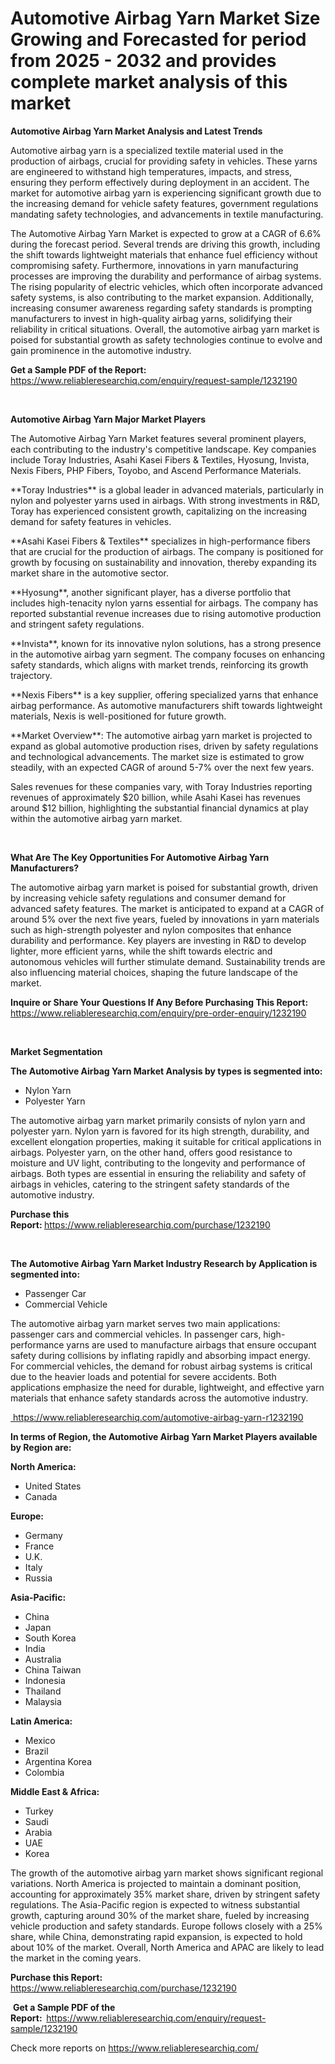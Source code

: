 <p><h1>Automotive Airbag Yarn Market Size Growing and Forecasted for period from 2025 - 2032 and provides complete market analysis of this market</h1></p><p><strong>Automotive Airbag Yarn Market Analysis and Latest Trends</strong></p>
<p><p>Automotive airbag yarn is a specialized textile material used in the production of airbags, crucial for providing safety in vehicles. These yarns are engineered to withstand high temperatures, impacts, and stress, ensuring they perform effectively during deployment in an accident. The market for automotive airbag yarn is experiencing significant growth due to the increasing demand for vehicle safety features, government regulations mandating safety technologies, and advancements in textile manufacturing.</p><p>The Automotive Airbag Yarn Market is expected to grow at a CAGR of 6.6% during the forecast period. Several trends are driving this growth, including the shift towards lightweight materials that enhance fuel efficiency without compromising safety. Furthermore, innovations in yarn manufacturing processes are improving the durability and performance of airbag systems. The rising popularity of electric vehicles, which often incorporate advanced safety systems, is also contributing to the market expansion. Additionally, increasing consumer awareness regarding safety standards is prompting manufacturers to invest in high-quality airbag yarns, solidifying their reliability in critical situations. Overall, the automotive airbag yarn market is poised for substantial growth as safety technologies continue to evolve and gain prominence in the automotive industry.</p></p>
<p><strong>Get a Sample PDF of the Report:&nbsp;</strong> <a href="https://www.reliableresearchiq.com/enquiry/request-sample/1232190?utm_campaign=3200&utm_medium=2&utm_source=Github&utm_content=ia&utm_term=03042025&utm_id=automotive-airbag-yarn">https://www.reliableresearchiq.com/enquiry/request-sample/1232190</a></p>
<p>&nbsp;</p>
<p><strong>Automotive Airbag Yarn Major Market Players</strong></p>
<p><p>The Automotive Airbag Yarn Market features several prominent players, each contributing to the industry's competitive landscape. Key companies include Toray Industries, Asahi Kasei Fibers & Textiles, Hyosung, Invista, Nexis Fibers, PHP Fibers, Toyobo, and Ascend Performance Materials.</p><p>**Toray Industries** is a global leader in advanced materials, particularly in nylon and polyester yarns used in airbags. With strong investments in R&D, Toray has experienced consistent growth, capitalizing on the increasing demand for safety features in vehicles.</p><p>**Asahi Kasei Fibers & Textiles** specializes in high-performance fibers that are crucial for the production of airbags. The company is positioned for growth by focusing on sustainability and innovation, thereby expanding its market share in the automotive sector.</p><p>**Hyosung**, another significant player, has a diverse portfolio that includes high-tenacity nylon yarns essential for airbags. The company has reported substantial revenue increases due to rising automotive production and stringent safety regulations.</p><p>**Invista**, known for its innovative nylon solutions, has a strong presence in the automotive airbag yarn segment. The company focuses on enhancing safety standards, which aligns with market trends, reinforcing its growth trajectory.</p><p>**Nexis Fibers** is a key supplier, offering specialized yarns that enhance airbag performance. As automotive manufacturers shift towards lightweight materials, Nexis is well-positioned for future growth.</p><p>**Market Overview**: The automotive airbag yarn market is projected to expand as global automotive production rises, driven by safety regulations and technological advancements. The market size is estimated to grow steadily, with an expected CAGR of around 5-7% over the next few years.</p><p>Sales revenues for these companies vary, with Toray Industries reporting revenues of approximately $20 billion, while Asahi Kasei has revenues around $12 billion, highlighting the substantial financial dynamics at play within the automotive airbag yarn market.</p></p>
<p>&nbsp;</p>
<p><strong>What Are The Key Opportunities For Automotive Airbag Yarn Manufacturers?</strong></p>
<p><p>The automotive airbag yarn market is poised for substantial growth, driven by increasing vehicle safety regulations and consumer demand for advanced safety features. The market is anticipated to expand at a CAGR of around 5% over the next five years, fueled by innovations in yarn materials such as high-strength polyester and nylon composites that enhance durability and performance. Key players are investing in R&D to develop lighter, more efficient yarns, while the shift towards electric and autonomous vehicles will further stimulate demand. Sustainability trends are also influencing material choices, shaping the future landscape of the market.</p></p>
<p><strong>Inquire or Share Your Questions If Any Before Purchasing This Report:</strong> <a href="https://www.reliableresearchiq.com/enquiry/pre-order-enquiry/1232190?utm_campaign=3200&utm_medium=2&utm_source=Github&utm_content=ia&utm_term=03042025&utm_id=automotive-airbag-yarn">https://www.reliableresearchiq.com/enquiry/pre-order-enquiry/1232190</a></p>
<p>&nbsp;</p>
<p><strong>Market Segmentation</strong></p>
<p><strong>The Automotive Airbag Yarn Market Analysis by types is segmented into:</strong></p>
<p><ul><li>Nylon Yarn</li><li>Polyester Yarn</li></ul></p>
<p><p>The automotive airbag yarn market primarily consists of nylon yarn and polyester yarn. Nylon yarn is favored for its high strength, durability, and excellent elongation properties, making it suitable for critical applications in airbags. Polyester yarn, on the other hand, offers good resistance to moisture and UV light, contributing to the longevity and performance of airbags. Both types are essential in ensuring the reliability and safety of airbags in vehicles, catering to the stringent safety standards of the automotive industry.</p></p>
<p><strong>Purchase this Report:&nbsp;</strong><a href="https://www.reliableresearchiq.com/purchase/1232190?utm_campaign=3200&utm_medium=2&utm_source=Github&utm_content=ia&utm_term=03042025&utm_id=automotive-airbag-yarn">https://www.reliableresearchiq.com/purchase/1232190</a></p>
<p>&nbsp;</p>
<p><strong>The Automotive Airbag Yarn Market Industry Research by Application is segmented into:</strong></p>
<p><ul><li>Passenger Car</li><li>Commercial Vehicle</li></ul></p>
<p><p>The automotive airbag yarn market serves two main applications: passenger cars and commercial vehicles. In passenger cars, high-performance yarns are used to manufacture airbags that ensure occupant safety during collisions by inflating rapidly and absorbing impact energy. For commercial vehicles, the demand for robust airbag systems is critical due to the heavier loads and potential for severe accidents. Both applications emphasize the need for durable, lightweight, and effective yarn materials that enhance safety standards across the automotive industry.</p></p>
<p><a href="https://www.reliableresearchiq.com/automotive-airbag-yarn-r1232190?utm_campaign=3200&utm_medium=2&utm_source=Github&utm_content=ia&utm_term=03042025&utm_id=automotive-airbag-yarn">&nbsp;https://www.reliableresearchiq.com/automotive-airbag-yarn-r1232190</a></p>
<p><strong>In terms of Region, the Automotive Airbag Yarn Market Players available by Region are:</strong></p>
<p>
    <p> <strong> North America: </strong>
        <ul>
            <li>United States</li>
            <li>Canada</li>
        </ul>
        </p> 
    <p> <strong> Europe: </strong>
        <ul>
            <li>Germany</li>
            <li>France</li>
            <li>U.K.</li>
            <li>Italy</li>
            <li>Russia</li>
        </ul>
        </p> 
    <p> <strong> Asia-Pacific: </strong>
        <ul>
            <li>China</li>
            <li>Japan</li>
            <li>South Korea</li>
            <li>India</li>
            <li>Australia</li>
            <li>China Taiwan</li>
            <li>Indonesia</li>
            <li>Thailand</li>
            <li>Malaysia</li>
        </ul>
        </p> 
    <p> <strong> Latin America: </strong>
        <ul>
            <li>Mexico</li>
            <li>Brazil</li>
            <li>Argentina Korea</li>
            <li>Colombia</li>
        </ul>
        </p> 
    <p> <strong> Middle East & Africa: </strong>
        <ul>
            <li>Turkey</li>
            <li>Saudi</li>
            <li>Arabia</li>
            <li>UAE</li>
            <li>Korea</li>
        </ul>
    </p>
    </p>
<p><p>The growth of the automotive airbag yarn market shows significant regional variations. North America is projected to maintain a dominant position, accounting for approximately 35% market share, driven by stringent safety regulations. The Asia-Pacific region is expected to witness substantial growth, capturing around 30% of the market share, fueled by increasing vehicle production and safety standards. Europe follows closely with a 25% share, while China, demonstrating rapid expansion, is expected to hold about 10% of the market. Overall, North America and APAC are likely to lead the market in the coming years.</p></p>
<p><strong>Purchase this Report: </strong><a href="https://www.reliableresearchiq.com/purchase/1232190?utm_campaign=3200&utm_medium=2&utm_source=Github&utm_content=ia&utm_term=03042025&utm_id=automotive-airbag-yarn">https://www.reliableresearchiq.com/purchase/1232190</a></p>
<p>&nbsp;<strong>Get a Sample PDF of the Report:&nbsp;&nbsp;</strong><a href="https://www.reliableresearchiq.com/enquiry/request-sample/1232190?utm_campaign=3200&utm_medium=2&utm_source=Github&utm_content=ia&utm_term=03042025&utm_id=automotive-airbag-yarn">https://www.reliableresearchiq.com/enquiry/request-sample/1232190</a></p>
<p><strong></strong></p>
<p>Check more reports on <a href="https://www.reliableresearchiq.com/?utm_campaign=3200&utm_medium=2&utm_source=Github&utm_content=ia&utm_term=03042025&utm_id=automotive-airbag-yarn">https://www.reliableresearchiq.com/</a></p>